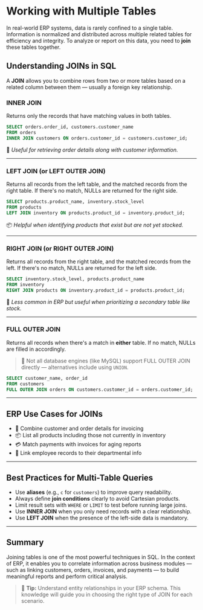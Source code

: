 # Working with Multiple Tables

In real-world ERP systems, data is rarely confined to a single table. Information is normalized and distributed across multiple related tables for efficiency and integrity. To analyze or report on this data, you need to **join** these tables together.

## Understanding JOINs in SQL

A **JOIN** allows you to combine rows from two or more tables based on a related column between them — usually a foreign key relationship.

### INNER JOIN

Returns only the records that have matching values in both tables.

```sql
SELECT orders.order_id, customers.customer_name
FROM orders
INNER JOIN customers ON orders.customer_id = customers.customer_id;
```

🧾 *Useful for retrieving order details along with customer information.*

---

### LEFT JOIN (or LEFT OUTER JOIN)

Returns all records from the left table, and the matched records from the right table. If there's no match, NULLs are returned for the right side.

```sql
SELECT products.product_name, inventory.stock_level
FROM products
LEFT JOIN inventory ON products.product_id = inventory.product_id;
```

📦 *Helpful when identifying products that exist but are not yet stocked.*

---

### RIGHT JOIN (or RIGHT OUTER JOIN)

Returns all records from the right table, and the matched records from the left. If there's no match, NULLs are returned for the left side.

```sql
SELECT inventory.stock_level, products.product_name
FROM inventory
RIGHT JOIN products ON inventory.product_id = products.product_id;
```

🔁 *Less common in ERP but useful when prioritizing a secondary table like stock.*

---

### FULL OUTER JOIN

Returns all records when there's a match in **either** table. If no match, NULLs are filled in accordingly.

> 🔄 Not all database engines (like MySQL) support FULL OUTER JOIN directly — alternatives include using `UNION`.

```sql
SELECT customer_name, order_id
FROM customers
FULL OUTER JOIN orders ON customers.customer_id = orders.customer_id;
```

---

## ERP Use Cases for JOINs

- 🧾 Combine customer and order details for invoicing
- 📦 List all products including those not currently in inventory
- 💳 Match payments with invoices for aging reports
- 🔗 Link employee records to their departmental info

---

## Best Practices for Multi-Table Queries

- Use **aliases** (e.g., `c` for `customers`) to improve query readability.
- Always define **join conditions** clearly to avoid Cartesian products.
- Limit result sets with `WHERE` or `LIMIT` to test before running large joins.
- Use **INNER JOIN** when you only need records with a clear relationship.
- Use **LEFT JOIN** when the presence of the left-side data is mandatory.

---

## Summary

Joining tables is one of the most powerful techniques in SQL. In the context of ERP, it enables you to correlate information across business modules — such as linking customers, orders, invoices, and payments — to build meaningful reports and perform critical analysis.

> 🧠 **Tip:** Understand entity relationships in your ERP schema. This knowledge will guide you in choosing the right type of JOIN for each scenario.